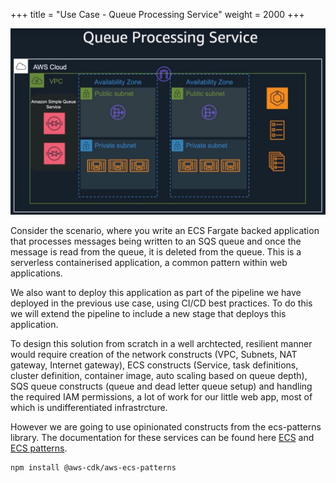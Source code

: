 +++
title = "Use Case - Queue Processing Service"
weight = 2000
+++

![](./queue-processing.png)

Consider the scenario, where you write an ECS Fargate backed application that processes messages being written to an SQS queue and once the message is read from the queue, it is deleted from the queue. This is a serverless containerised application, a common pattern within web applications.

We also want to deploy this application as part of the pipeline we have deployed in the previous use case, using CI/CD best practices. To do this we will extend the pipeline to include a new stage that deploys this application.  

To design this solution from scratch in a well archtected, resilient manner would require creation of the network constructs (VPC, Subnets, NAT gateway, Internet gateway), ECS constructs (Service, task definitions, cluster definition, container image, auto scaling based on queue depth), SQS queue constructs (queue and dead letter queue setup) and handling the required IAM permissions, a lot of work for our little web app, most of which is undifferentiated infrastrcture. 

However we are going to use opinionated constructs from the ecs-patterns library. The documentation for these services can be found here [ECS](https://docs.aws.amazon.com/cdk/api/latest/docs/aws-ecs-readme.html) and [ECS patterns](https://docs.aws.amazon.com/cdk/api/latest/docs/aws-ecs-patterns-readme.html).

```
npm install @aws-cdk/aws-ecs-patterns
```


